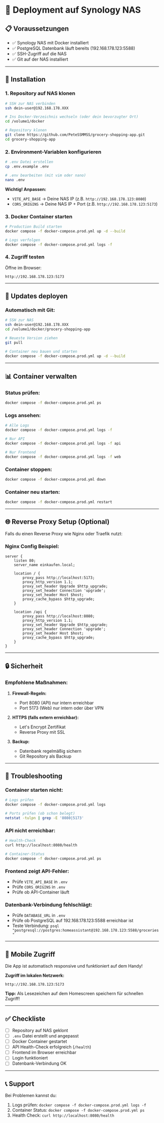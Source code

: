 # 🚀 Deployment auf Synology NAS

## 📋 Voraussetzungen

- ✅ Synology NAS mit Docker installiert
- ✅ PostgreSQL Datenbank läuft bereits (192.168.178.123:5588)
- ✅ SSH-Zugriff auf die NAS
- ✅ Git auf der NAS installiert

---

## 🔧 Installation

### **1. Repository auf NAS klonen**

```bash
# SSH zur NAS verbinden
ssh dein-user@192.168.178.XXX

# Ins Docker-Verzeichnis wechseln (oder dein bevorzugter Ort)
cd /volume1/docker

# Repository klonen
git clone https://github.com/PeteSSMMSS/grocery-shopping-app.git
cd grocery-shopping-app
```

### **2. Environment-Variablen konfigurieren**

```bash
# .env Datei erstellen
cp .env.example .env

# .env bearbeiten (mit vim oder nano)
nano .env
```

**Wichtig! Anpassen:**
- `VITE_API_BASE` → Deine NAS IP (z.B. `http://192.168.178.123:8080`)
- `CORS_ORIGINS` → Deine NAS IP + Port (z.B. `http://192.168.178.123:5173`)

### **3. Docker Container starten**

```bash
# Production Build starten
docker compose -f docker-compose.prod.yml up -d --build

# Logs verfolgen
docker compose -f docker-compose.prod.yml logs -f
```

### **4. Zugriff testen**

Öffne im Browser:
```
http://192.168.178.123:5173
```

---

## 🔄 Updates deployen

### **Automatisch mit Git:**

```bash
# SSH zur NAS
ssh dein-user@192.168.178.XXX
cd /volume1/docker/grocery-shopping-app

# Neueste Version ziehen
git pull

# Container neu bauen und starten
docker compose -f docker-compose.prod.yml up -d --build
```

---

## 📊 Container verwalten

### **Status prüfen:**
```bash
docker compose -f docker-compose.prod.yml ps
```

### **Logs ansehen:**
```bash
# Alle Logs
docker compose -f docker-compose.prod.yml logs -f

# Nur API
docker compose -f docker-compose.prod.yml logs -f api

# Nur Frontend
docker compose -f docker-compose.prod.yml logs -f web
```

### **Container stoppen:**
```bash
docker compose -f docker-compose.prod.yml down
```

### **Container neu starten:**
```bash
docker compose -f docker-compose.prod.yml restart
```

---

## 🌐 Reverse Proxy Setup (Optional)

Falls du einen Reverse Proxy wie Nginx oder Traefik nutzt:

### **Nginx Config Beispiel:**

```nginx
server {
    listen 80;
    server_name einkaufen.local;

    location / {
        proxy_pass http://localhost:5173;
        proxy_http_version 1.1;
        proxy_set_header Upgrade $http_upgrade;
        proxy_set_header Connection 'upgrade';
        proxy_set_header Host $host;
        proxy_cache_bypass $http_upgrade;
    }

    location /api {
        proxy_pass http://localhost:8080;
        proxy_http_version 1.1;
        proxy_set_header Upgrade $http_upgrade;
        proxy_set_header Connection 'upgrade';
        proxy_set_header Host $host;
        proxy_cache_bypass $http_upgrade;
    }
}
```

---

## 🔒 Sicherheit

### **Empfohlene Maßnahmen:**

1. **Firewall-Regeln:**
   - Port 8080 (API) nur intern erreichbar
   - Port 5173 (Web) nur intern oder über VPN

2. **HTTPS (falls extern erreichbar):**
   - Let's Encrypt Zertifikat
   - Reverse Proxy mit SSL

3. **Backup:**
   - Datenbank regelmäßig sichern
   - Git Repository als Backup

---

## 🐛 Troubleshooting

### **Container starten nicht:**
```bash
# Logs prüfen
docker compose -f docker-compose.prod.yml logs

# Ports prüfen (ob schon belegt)
netstat -tulpn | grep -E '8080|5173'
```

### **API nicht erreichbar:**
```bash
# Health-Check
curl http://localhost:8080/health

# Container-Status
docker compose -f docker-compose.prod.yml ps
```

### **Frontend zeigt API-Fehler:**
- Prüfe `VITE_API_BASE` in `.env`
- Prüfe `CORS_ORIGINS` in `.env`
- Prüfe ob API-Container läuft

### **Datenbank-Verbindung fehlschlägt:**
- Prüfe `DATABASE_URL` in `.env`
- Prüfe ob PostgreSQL auf 192.168.178.123:5588 erreichbar ist
- Teste Verbindung: `psql "postgresql://postgres:homeassistant@192.168.178.123:5588/groceries"`

---

## 📱 Mobile Zugriff

Die App ist automatisch responsive und funktioniert auf dem Handy!

**Zugriff im lokalen Netzwerk:**
```
http://192.168.178.123:5173
```

**Tipp:** Als Lesezeichen auf dem Homescreen speichern für schnellen Zugriff!

---

## ✅ Checkliste

- [ ] Repository auf NAS geklont
- [ ] `.env` Datei erstellt und angepasst
- [ ] Docker Container gestartet
- [ ] API Health-Check erfolgreich (`/health`)
- [ ] Frontend im Browser erreichbar
- [ ] Login funktioniert
- [ ] Datenbank-Verbindung OK

---

## 📞 Support

Bei Problemen kannst du:
1. Logs prüfen: `docker compose -f docker-compose.prod.yml logs -f`
2. Container Status: `docker compose -f docker-compose.prod.yml ps`
3. Health Check: `curl http://localhost:8080/health`
